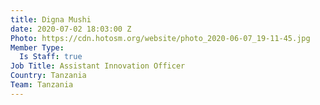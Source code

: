 ```yaml
---
title: Digna Mushi
date: 2020-07-02 18:03:00 Z
Photo: https://cdn.hotosm.org/website/photo_2020-06-07_19-11-45.jpg
Member Type:
  Is Staff: true
Job Title: Assistant Innovation Officer
Country: Tanzania
Team: Tanzania
---
```


